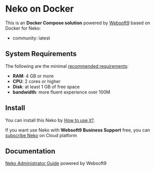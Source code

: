 # Neko on Docker  

This is an **Docker Compose solution** powered by [Websoft9](https://www.websoft9.com) based on Docker for Neko:


 - community:  latest


## System Requirements

The following are the minimal [recommended requirements](https://github.com/onlyoffice/docker#recommended-system-requirements):

* **RAM**: 4 GB or more
* **CPU**: 2 cores or higher
* **Disk**: at least 1 GB of free space
* **bandwidth**: more fluent experience over 100M  

## Install

You can install this Neko by [How to use it?](https://github.com/Websoft9/docker-library#how-to-use-it).   

If you want use Neko with **Websoft9 Business Support** free, you can [subscribe Neko](https://www.websoft9.com/apps) on Cloud platform

## Documentation

[Neko Administrator Guide](https://support.websoft9.com/docs/neko) powered by Websoft9